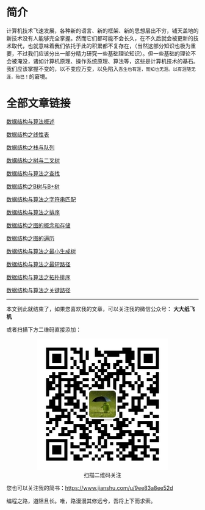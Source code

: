 # 简介

计算机技术飞速发展，各种新的语言、新的框架、新的思想层出不穷，铺天盖地的新技术没有人能够完全掌握。然而它们都可能不会长久，在不久后就会被更新的技术取代，也就意味着我们依托于此的积累都不复存在，（当然这部分知识也极为重要，不过我们应该分出一部分精力研究一些基础理论知识）。但一些基础的理论不会被淹没，诸如计算机原理、操作系统原理、算法等，这些是计算机技术的基石。我们应该掌握不变的，以不变应万变，以免陷入`吾生也有涯，而知也无涯。以有涯随无涯，殆已！`的窘境。

# 全部文章链接

[数据结构与算法概述](./数据结构与算法概述.md)

[数据结构之线性表](./数据结构之线性表.md)

[数据结构之栈与队列](./数据结构之栈与队列.md)

[数据结构之树与二叉树](./数据结构之树与二叉树.md)

[数据结构与算法之查找](./数据结构与算法之查找.md)

[数据结构之B树与B+树](./数据结构之B树与B+树.md)

[数据结构与算法之字符串匹配](./数据结构与算法之字符串匹配.md)

[数据结构与算法之排序](./数据结构与算法之排序.md)

[数据结构之图的概念和存储](./数据结构之图的概念和存储.md)

[数据结构之图的遍历](./数据结构之图的遍历.md)

[数据结构与算法之最小生成树](./数据结构与算法之最小生成树.md)

[数据结构与算法之最短路径](./数据结构与算法之最短路径.md)

[数据结构与算法之拓扑排序](./数据结构与算法之拓扑排序.md)

[数据结构与算法之关键路径](./数据结构与算法之关键路径.md)

---

本文到此就结束了，如果您喜欢我的文章，可以关注我的微信公众号： **大大纸飞机** 

或者扫描下方二维码直接添加：

<div align="center"><img src ="./image/qrcode.jpg" /><br/>扫描二维码关注</div>

您也可以关注我的简书：https://www.jianshu.com/u/9ee83a8ee52d

编程之路，道阻且长。唯，路漫漫其修远兮，吾将上下而求索。